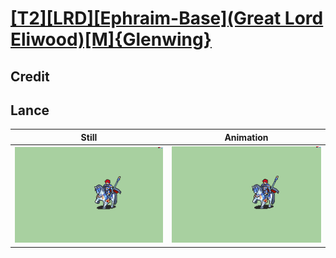 # [\[T2\]\[LRD\]\[Ephraim-Base\]\(Great Lord Eliwood\)\[M\]{Glenwing}](../)

## Credit


	
## Lance

| Still | Animation |
| :---: | :-------: |
| ![Lance still](./Lance_000.png) | ![Lance animation](./Lance.gif) |

